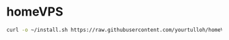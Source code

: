 # homeVPS

```bash
curl -o ~/install.sh https://raw.githubusercontent.com/yourtulloh/homeVPS/master/install.sh && bash install.sh
```